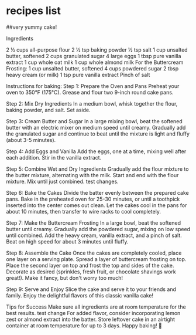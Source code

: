 # recipes list

##very yummy cake!

Ingredients

2 ½ cups all-purpose flour
2 ½ tsp baking powder
½ tsp salt
1 cup unsalted butter, softened
2 cups granulated sugar
4 large eggs
1 tbsp pure vanilla extract
1 cup whole oat milk
1 cup whole almond milk
For the Buttercream Frosting:
1 cup unsalted butter, softened
4 cups powdered sugar
2 tbsp heavy cream (or milk)
1 tsp pure vanilla extract
Pinch of salt

Instructions for baking:
Step 1: Prepare the Oven and Pans
Preheat your oven to 350°F (175°C).
Grease and flour two 9-inch round cake pans.

Step 2: Mix Dry Ingredients
In a medium bowl, whisk together the flour, baking powder, and salt. Set aside.

Step 3: Cream Butter and Sugar
In a large mixing bowl, beat the softened butter with an electric mixer on medium speed until creamy.
Gradually add the granulated sugar and continue to beat until the mixture is light and fluffy (about 3-5 minutes).

Step 4: Add Eggs and Vanilla
Add the eggs, one at a time, mixing well after each addition.
Stir in the vanilla extract.

Step 5: Combine Wet and Dry Ingredients
Gradually add the flour mixture to the butter mixture, alternating with the milk. Start and end with the flour mixture. Mix until just combined. test changes.

Step 6: Bake the Cakes
Divide the batter evenly between the prepared cake pans.
Bake in the preheated oven for 25-30 minutes, or until a toothpick inserted into the center comes out clean.
Let the cakes cool in the pans for about 10 minutes, then transfer to wire racks to cool completely.

Step 7: Make the Buttercream Frosting
In a large bowl, beat the softened butter until creamy.
Gradually add the powdered sugar, mixing on low speed until combined.
Add the heavy cream, vanilla extract, and a pinch of salt. Beat on high speed for about 3 minutes until fluffy.

Step 8: Assemble the Cake
Once the cakes are completely cooled, place one layer on a serving plate.
Spread a layer of buttercream frosting on top.
Place the second layer on top and frost the top and sides of the cake.
Decorate as desired (sprinkles, fresh fruit, or chocolate shavings work great!). Make it fancy, but don't worry too much!

Step 9: Serve and Enjoy
Slice the cake and serve it to your friends and family. Enjoy the delightful flavors of this classic vanilla cake!

Tips for Success
Make sure all ingredients are at room temperature for the best results. test change
For added flavor, consider incorporating lemon zest or almond extract into the batter.
Store leftover cake in an airtight container at room temperature for up to 3 days.
Happy baking! 🎂
